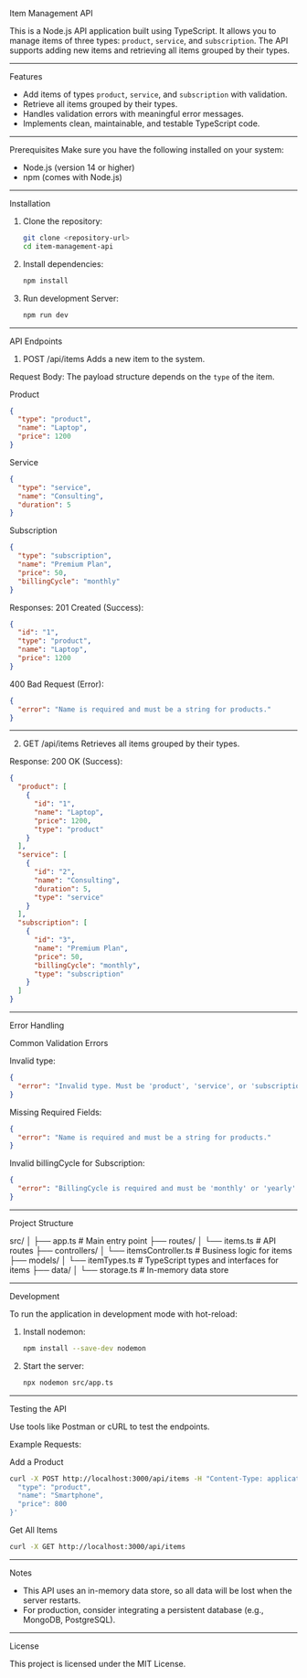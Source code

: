 
Item Management API

This is a Node.js API application built using TypeScript. It allows you to manage items of three types: `product`, `service`, and `subscription`. The API supports adding new items and retrieving all items grouped by their types.

---

Features
- Add items of types `product`, `service`, and `subscription` with validation.
- Retrieve all items grouped by their types.
- Handles validation errors with meaningful error messages.
- Implements clean, maintainable, and testable TypeScript code.

---

Prerequisites
Make sure you have the following installed on your system:
- Node.js (version 14 or higher)
- npm (comes with Node.js)

---

Installation

1. Clone the repository:
   ```bash
   git clone <repository-url>
   cd item-management-api
   ```

2. Install dependencies:
   ```bash
   npm install
   ```

3. Run development Server:
   ```bash
   npm run dev
   ```

---

API Endpoints

1. POST /api/items
Adds a new item to the system.

Request Body:
The payload structure depends on the `type` of the item.

Product
```json
{
  "type": "product",
  "name": "Laptop",
  "price": 1200
}
```

Service
```json
{
  "type": "service",
  "name": "Consulting",
  "duration": 5
}
```

Subscription
```json
{
  "type": "subscription",
  "name": "Premium Plan",
  "price": 50,
  "billingCycle": "monthly"
}
```

Responses:
201 Created (Success):
```json
{
  "id": "1",
  "type": "product",
  "name": "Laptop",
  "price": 1200
}
```
400 Bad Request (Error):
```json
{
  "error": "Name is required and must be a string for products."
}
```

---

2. GET /api/items
Retrieves all items grouped by their types.

Response:
200 OK (Success):
```json
{
  "product": [
    {
      "id": "1",
      "name": "Laptop",
      "price": 1200,
      "type": "product"
    }
  ],
  "service": [
    {
      "id": "2",
      "name": "Consulting",
      "duration": 5,
      "type": "service"
    }
  ],
  "subscription": [
    {
      "id": "3",
      "name": "Premium Plan",
      "price": 50,
      "billingCycle": "monthly",
      "type": "subscription"
    }
  ]
}
```

---

Error Handling

Common Validation Errors

Invalid type:
```json
{
  "error": "Invalid type. Must be 'product', 'service', or 'subscription'."
}
```

Missing Required Fields:
```json
{
  "error": "Name is required and must be a string for products."
}
```

Invalid billingCycle for Subscription:
```json
{
  "error": "BillingCycle is required and must be 'monthly' or 'yearly' for subscriptions."
}
```

---

Project Structure

src/
│
├── app.ts               # Main entry point
├── routes/
│   └── items.ts         # API routes
├── controllers/
│   └── itemsController.ts # Business logic for items
├── models/
│   └── itemTypes.ts     # TypeScript types and interfaces for items
├── data/
│   └── storage.ts       # In-memory data store

---

Development

To run the application in development mode with hot-reload:

1. Install nodemon:
   ```bash
   npm install --save-dev nodemon
   ```

2. Start the server:
   ```bash
   npx nodemon src/app.ts
   ```

---

Testing the API

Use tools like Postman or cURL to test the endpoints.

Example Requests:

Add a Product
```bash
curl -X POST http://localhost:3000/api/items -H "Content-Type: application/json" -d '{
  "type": "product",
  "name": "Smartphone",
  "price": 800
}'
```

Get All Items
```bash
curl -X GET http://localhost:3000/api/items
```

---

Notes
- This API uses an in-memory data store, so all data will be lost when the server restarts.
- For production, consider integrating a persistent database (e.g., MongoDB, PostgreSQL).

---

License

This project is licensed under the MIT License.